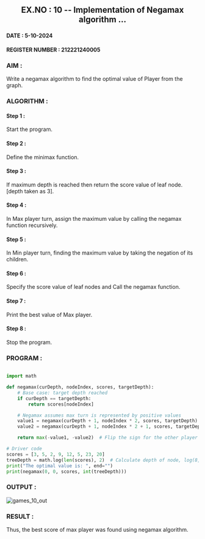 ## <p align="center"> EX.NO : 10 -- Implementation of Negamax algorithm ... </p>

#### DATE : 5-10-2024
#### REGISTER NUMBER : 212221240005

### AIM :

Write a negamax algorithm to find the optimal value of Player from the graph.

### ALGORITHM :

#### Step 1 :

Start the program.

#### Step 2 :

Define the minimax function.

#### Step 3 :

If maximum depth is reached then return the score value of leaf node. [depth taken as 3].

#### Step 4 :

In Max player turn, assign the  maximum value by calling the negamax function recursively.

#### Step 5 :

In Min player turn, finding the maximum value by taking the negation of its children.

#### Step 6 :

Specify the score value of leaf nodes and Call the negamax function.

#### Step 7 :

Print the best value of Max player.

#### Step 8 :

Stop the program.

### PROGRAM :

```python

import math

def negamax(curDepth, nodeIndex, scores, targetDepth):
    # Base case: target depth reached
    if curDepth == targetDepth:
        return scores[nodeIndex]

    # Negamax assumes max turn is represented by positive values
    value1 = negamax(curDepth + 1, nodeIndex * 2, scores, targetDepth)
    value2 = negamax(curDepth + 1, nodeIndex * 2 + 1, scores, targetDepth)

    return max(-value1, -value2)  # Flip the sign for the other player's turn

# Driver code
scores = [3, 5, 2, 9, 12, 5, 23, 20]
treeDepth = math.log(len(scores), 2)  # Calculate depth of node, log(8, base 2) = 3
print("The optimal value is: ", end="")
print(negamax(0, 0, scores, int(treeDepth)))

```

### OUTPUT :

![games_10_out](https://github.com/user-attachments/assets/8828be6d-8ade-4cf0-9685-6e306a1c70d7)


### RESULT :

Thus, the best score of max player was found using negamax algorithm.

